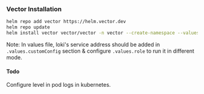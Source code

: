 ### Vector Installation

```bash
helm repo add vector https://helm.vector.dev
helm repo update
helm install vector vector/vector -n vector --create-namespace --values=sample-values.yaml
```

Note: In values file, loki's service address should be added in `.values.customConfig` section & 
configure `.values.role` to run it in different mode.

#### Todo
Configure level in pod logs in kubernetes. 
